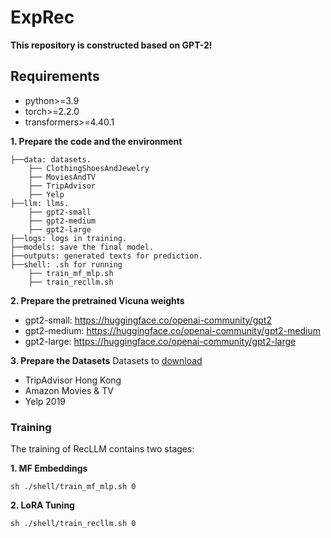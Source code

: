 # ExpRec

**This repository is constructed based on GPT-2!**

## Requirements

- python>=3.9
- torch>=2.2.0
- transformers>=4.40.1

**1. Prepare the code and the environment**

```
├──data: datasets.
    ├── ClothingShoesAndJewelry
    ├── MoviesAndTV
    ├── TripAdvisor
    ├── Yelp
├──llm: llms.
    ├── gpt2-small
    ├── gpt2-medium
    ├── gpt2-large
├──logs: logs in training.
├──models: save the final model.
├──outputs: generated texts for prediction.
├──shell: .sh for running
    ├── train_mf_mlp.sh
    ├── train_recllm.sh

```

**2. Prepare the pretrained Vicuna weights**

- gpt2-small: https://huggingface.co/openai-community/gpt2
- gpt2-medium: https://huggingface.co/openai-community/gpt2-medium
- gpt2-large: https://huggingface.co/openai-community/gpt2-large

**3. Prepare the Datasets**
Datasets to [download](https://drive.google.com/drive/folders/1yB-EFuApAOJ0RzTI0VfZ0pignytguU0_?usp=sharing)
- TripAdvisor Hong Kong
- Amazon Movies & TV
- Yelp 2019

### Training
The training of RecLLM contains two stages:

**1. MF Embeddings**
```
sh ./shell/train_mf_mlp.sh 0
```

**2. LoRA Tuning**
```
sh ./shell/train_recllm.sh 0
```
